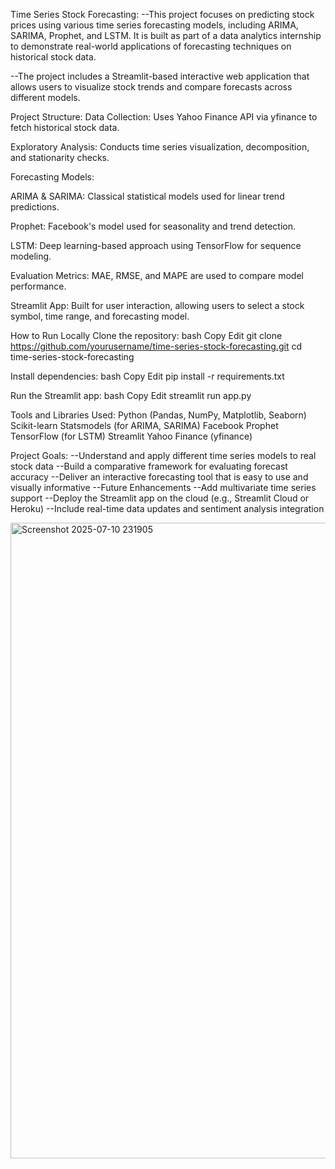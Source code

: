 Time Series Stock Forecasting:
--This project focuses on predicting stock prices using various time series forecasting models, including ARIMA, SARIMA, Prophet, and LSTM. It is built as part of a data analytics internship to demonstrate real-world applications of forecasting techniques on historical stock data.

--The project includes a Streamlit-based interactive web application that allows users to visualize stock trends and compare forecasts across different models.

Project Structure:
Data Collection: Uses Yahoo Finance API via yfinance to fetch historical stock data.

Exploratory Analysis: Conducts time series visualization, decomposition, and stationarity checks.

Forecasting Models:

ARIMA & SARIMA: Classical statistical models used for linear trend predictions.

Prophet: Facebook's model used for seasonality and trend detection.

LSTM: Deep learning-based approach using TensorFlow for sequence modeling.

Evaluation Metrics: MAE, RMSE, and MAPE are used to compare model performance.

Streamlit App: Built for user interaction, allowing users to select a stock symbol, time range, and forecasting model.

How to Run Locally
Clone the repository:
bash
Copy
Edit
git clone https://github.com/yourusername/time-series-stock-forecasting.git
cd time-series-stock-forecasting

Install dependencies:
bash
Copy
Edit
pip install -r requirements.txt

Run the Streamlit app:
bash
Copy
Edit
streamlit run app.py

Tools and Libraries Used:
Python (Pandas, NumPy, Matplotlib, Seaborn)
Scikit-learn
Statsmodels (for ARIMA, SARIMA)
Facebook Prophet
TensorFlow (for LSTM)
Streamlit
Yahoo Finance (yfinance)

Project Goals:
--Understand and apply different time series models to real stock data
--Build a comparative framework for evaluating forecast accuracy
--Deliver an interactive forecasting tool that is easy to use and visually informative
--Future Enhancements
--Add multivariate time series support
--Deploy the Streamlit app on the cloud (e.g., Streamlit Cloud or Heroku)
--Include real-time data updates and sentiment analysis integration

<img width="1920" height="1017" alt="Screenshot 2025-07-10 231905" src="https://github.com/user-attachments/assets/ef3e2faf-8376-4211-b3b8-1b952c1e873b" />


